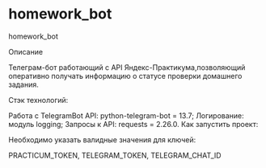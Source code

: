 # homework_bot
homework_bot

Описание

Телеграм-бот работающий с API Яндекс-Практикума,позволяющий оперативно получать информацию о статусе проверки домашнего задания.

Стэк технологий:

Работа с TelegramBot API: python-telegram-bot = 13.7;
Логирование: модуль logging;
Запросы к API: requests = 2.26.0.
Как запустить проект:

Необходимо указать валидные значения для ключей:

PRACTICUM_TOKEN, TELEGRAM_TOKEN, TELEGRAM_CHAT_ID